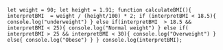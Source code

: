 <Header></Header>

``let weight = 90;
let height = 1.91;
function calculateBMI(){
 interpretBMI  = weight / (height/100) * 2;
 if (interpretBMI < 18.5){
    console.log("underweight")
 } else if(interpretBMI  > 18.5 && interpretBMI < 25){
   console.log("Normal weight")
 } else if( interpretBMI > 25 && interpretBMI < 30){
    console.log("Overweight")
 } else{
    console.log("Obese")
 }
}
console.log(interpretBMI);``

<img></img>
<img></img>
<img></img>



